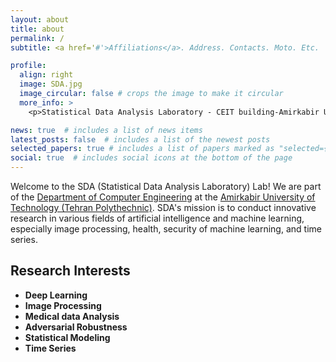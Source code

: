 ```yaml
---
layout: about
title: about
permalink: /
subtitle: <a href='#'>Affiliations</a>. Address. Contacts. Moto. Etc.

profile:
  align: right
  image: SDA.jpg
  image_circular: false # crops the image to make it circular
  more_info: >
    <p>Statistical Data Analysis Laboratory - CEIT building-Amirkabir University of Technology - Hafez Ave-Tehran-Iran</p>

news: true  # includes a list of news items
latest_posts: false  # includes a list of the newest posts
selected_papers: true # includes a list of papers marked as "selected={true}"
social: true  # includes social icons at the bottom of the page
---
```


Welcome to the SDA (Statistical Data Analysis Laboratory) Lab! We are part of the [Department of Computer Engineering](https://ce.aut.ac.ir/index.php?sid=4&slc_lang=en) at the [Amirkabir University of Technology (Tehran Polythechnic)](https://aut.ac.ir/en). SDA's mission is to conduct innovative research in various fields of artificial intelligence and machine learning, especially image processing, health, security of machine learning, and time series.

Research Interests
-------------------
* **Deep Learning**
* **Image Processing**
* **Medical data Analysis**
* **Adversarial Robustness**
* **Statistical Modeling**
* **Time Series**
